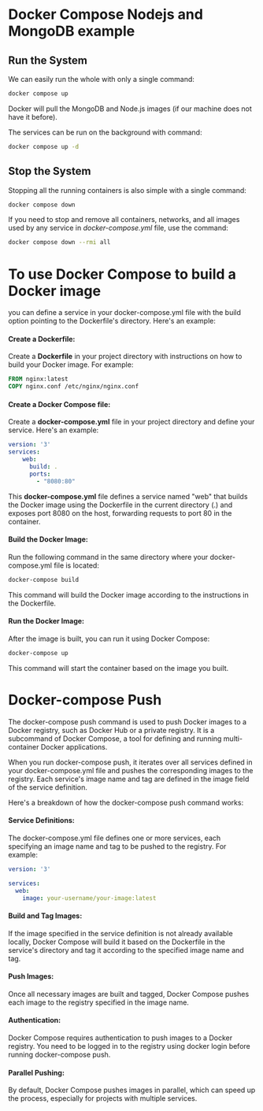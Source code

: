 # Docker Compose Nodejs and MongoDB example

## Run the System
We can easily run the whole with only a single command:
```bash
docker compose up
```

Docker will pull the MongoDB and Node.js images (if our machine does not have it before).

The services can be run on the background with command:
```bash
docker compose up -d
```

## Stop the System
Stopping all the running containers is also simple with a single command:
```bash
docker compose down
```

If you need to stop and remove all containers, networks, and all images used by any service in <em>docker-compose.yml</em> file, use the command:
```bash
docker compose down --rmi all
```

# To use Docker Compose to build a Docker image
you can define a service in your docker-compose.yml file with the build option pointing to the Dockerfile's directory. Here's an example:

#### Create a Dockerfile:

Create a **Dockerfile** in your project directory with instructions on how to build your Docker image. For example:
```Dockerfile
FROM nginx:latest
COPY nginx.conf /etc/nginx/nginx.conf
```

#### Create a Docker Compose file:

Create a **docker-compose.yml** file in your project directory and define your service. Here's an example:

```yaml
version: '3'
services:
    web:
      build: .
      ports:
        - "8080:80"
```

This **docker-compose.yml** file defines a service named "web" that builds the Docker image using the Dockerfile in the current directory (.) and exposes port 8080 on the host, forwarding requests to port 80 in the container.

#### Build the Docker Image:

Run the following command in the same directory where your docker-compose.yml file is located:

```bash
docker-compose build
```

This command will build the Docker image according to the instructions in the Dockerfile.

####    Run the Docker Image:

After the image is built, you can run it using Docker Compose:

```bash
docker-compose up
```

This command will start the container based on the image you built.



# Docker-compose Push

The docker-compose push command is used to push Docker images to a Docker registry, such as Docker Hub or a private registry. It is a subcommand of Docker Compose, a tool for defining and running multi-container Docker applications.

When you run docker-compose push, it iterates over all services defined in your docker-compose.yml file and pushes the corresponding images to the registry. Each service's image name and tag are defined in the image field of the service definition.

Here's a breakdown of how the docker-compose push command works:

####    Service Definitions:
    
The docker-compose.yml file defines one or more services, each specifying an image name and tag to be pushed to the registry. For example:

```yaml
version: '3'

services:
  web:
    image: your-username/your-image:latest
```

#### Build and Tag Images:
If the image specified in the service definition is not already available locally, Docker Compose will build it based on the Dockerfile in the service's directory and tag it according to the specified image name and tag.

#### Push Images:
Once all necessary images are built and tagged, Docker Compose pushes each image to the registry specified in the image name.

#### Authentication:
Docker Compose requires authentication to push images to a Docker registry. You need to be logged in to the registry using docker login before running docker-compose push.

#### Parallel Pushing:
By default, Docker Compose pushes images in parallel, which can speed up the process, especially for projects with multiple services.